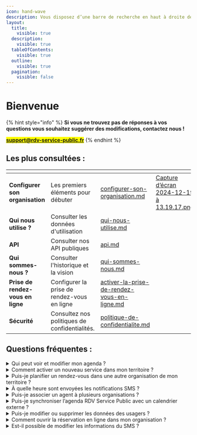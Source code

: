 ```yaml
---
icon: hand-wave
description: Vous disposez d’une barre de recherche en haut à droite de votre écran
layout:
  title:
    visible: true
  description:
    visible: true
  tableOfContents:
    visible: true
  outline:
    visible: true
  pagination:
    visible: false
---
```


# Bienvenue

{% hint style="info" %}
**Si vous ne trouvez pas de réponses à vos questions vous souhaitez suggérer des modifications, contactez nous !**&#x20;

<mark style="color:blue;">**support@rdv-service-public.fr**</mark>
{% endhint %}

## Les plus consultées :&#x20;

<table data-view="cards"><thead><tr><th></th><th></th><th data-hidden data-card-target data-type="content-ref"></th><th data-hidden data-card-cover data-type="files"></th></tr></thead><tbody><tr><td><strong>Configurer son organisation</strong></td><td>Les premiers éléments pour débuter</td><td><a href="demarrer-sur-rdv-service-public/configurer-son-organisation.md">configurer-son-organisation.md</a></td><td><a href=".gitbook/assets/Capture d’écran 2024-12-19 à 13.19.17.png">Capture d’écran 2024-12-19 à 13.19.17.png</a></td></tr><tr><td><strong>Qui nous utilise ?</strong> </td><td>Consulter les données d'utilisation</td><td><a href="a-propos/qui-nous-utilise.md">qui-nous-utilise.md</a></td><td></td></tr><tr><td><strong>API</strong></td><td>Consulter nos API publiques</td><td><a href="documentation-technique/api.md">api.md</a></td><td></td></tr><tr><td><strong>Qui sommes-nous ?</strong> </td><td>Consulter l'historique et la vision</td><td><a href="a-propos/qui-sommes-nous.md">qui-sommes-nous.md</a></td><td></td></tr><tr><td><strong>Prise de rendez-vous en ligne</strong></td><td>Configurer la prise de rendez-vous en ligne</td><td><a href="toutes-les-notions/activer-la-prise-de-rendez-vous-en-ligne.md">activer-la-prise-de-rendez-vous-en-ligne.md</a></td><td></td></tr><tr><td><strong>Sécurité</strong></td><td>Consultez nos politiques de confidentialités. </td><td><a href="confidentialite-et-securite/politique-de-confidentialite.md">politique-de-confidentialite.md</a></td><td></td></tr></tbody></table>

## Questions fréquentes :&#x20;

<details>

<summary>Qui peut voir et modifier mon agenda ?</summary>

Par défaut, les agents de votre service et de votre organisation peuvent consulter et planifier des rendez-vous dans votre agenda. De plus, les agents du service secrétariat de votre organisation ont un accès étendu : ils peuvent voir, modifier et planifier des rendez-vous dans votre agenda.

</details>

<details>

<summary>Comment activer un nouveau service dans mon territoire ?</summary>

Par défaut, lors de la création de votre compte, un seul service sera actif dans votre territoire. Vous pourrez activer d'autres services pour y associer des agents selon vos besoins.

Pour activer un nouveau service, rendez-vous dans le menu _**espace admin**_ accessible depuis le menu _**paramètres**_. Vous y trouverez un menu _**services**_ où vous pourrez activer des services à partir d'une liste préétablie.

**-> Sélectionnez le service que vous souhaitez activer sur votre territoire.**

</details>

<details>

<summary>Puis-je planifier un rendez-vous dans une autre organisation de mon territoire ?</summary>



Par défaut, un agent peut planifier des rendez-vous uniquement dans les plannings des agents de son service ou de son organisation. Pour planifier un rendez-vous dans une autre organisation, deux options sont possibles :

* **Utiliser la prescription interne** : Cette option permet, depuis le bouton _**trouver un rendez-vous**_, d'élargir sa recherche à l'ensemble des organisations de son territoire. Elle est disponible si les motifs sont configurés comme _**ouverts aux prescripteurs**_ dans la configuration des motifs. Cette configuration rendra visibles les disponibilités des agents d'autres organisations depuis le menu **trouver un rendez-vous** et le parcours _**élargir la recherche**_.
* **Être associé à plusieurs organisations :** Un agent peut être associé à plusieurs organisations. Il aura alors accès aux agendas des agents des organisations auxquelles il est associé. Pour rechercher des disponibilités dans une autre organisation, il devra changer d'organisation depuis le menu en haut à gauche.

</details>

<details>

<summary>À quelle heure sont envoyées les notifications SMS ?</summary>

Plusieurs actions déclenchent l'envoi de SMS :

* Une notification de **confirmation** est envoyée immédiatement après la création du rendez-vous.
* Une notification de **rappel** est envoyée à l'usager 48h avant le rendez-vous (hors jours fériés et dimanches).
* Une notification de **rendez-vous modifié** : l'usager reçoit immédiatement une notification en cas de modification du rendez-vous.
* Une notification de **rendez-vous annulé** : l'usager reçoit immédiatement une notification en cas d'annulation du rendez-vous. Si l'usager est à l'origine de l'annulation, il doit le faire au moins 4 heures avant l'heure prévue du rendez-vous.

</details>

<details>

<summary>Puis-je associer un agent à plusieurs organisations ?</summary>

Un agent peut être associé à plusieurs organisations. Cette association lui donnera accès aux agendas des agents rattachés à son service dans chacune de ces organisations. Seul un agent administrateur de territoire peut associer un agent à plusieurs organisations.

</details>

<details>

<summary>Puis-je synchroniser l’agenda RDV Service Public avec un calendrier externe ?</summary>

Vous disposez de deux moyens :

*   **Une synchronisation par notifications email** : Vous pouvez activer ou désactiver des notifications d'informations sur votre adresse email. Vous trouverez ces options dans mon espace "mon compte" :&#x20;

    **→ cliquez sur votre prénom et nom en haut à droite de votre écran**

    **→ cliquez sur "préférence de notifications"**&#x20;

    Dans cet email, vous trouverez les informations du rendez-vous à chaque planification, modification ou annulation. Vous trouverez également dans la notification email un fichier .ics. Ce fichier permettra d'importer le rendez-vous dans un calendrier externe comme un calendrier Outlook.&#x20;
*   **Une synchronisation par calendrier** : Le lien Webcal permet de connecter votre agenda RDV Service Public à un calendrier externe.Vous trouverez ces options dans mon espace "mon compte" :&#x20;

    **→ cliquez sur votre prénom et nom en haut à droite de votre écran**

    **→ cliquez sur "synchronisation calendrier"**&#x20;

    Toutefois, cette méthode dépend du fonctionnement des calendrier externes. Si vous synchronisez votre agenda RDV Service Public avec Google Agenda, la mise à jour peut prendre jusqu'à 12 heures. **Avec le calendrier Outlook, l'affichage de votre rendez-vous est généralement plus rapide et peut apparaître dans l'heure suivant la prise de rendez-vous.**&#x20;

</details>

<details>

<summary>Puis-je modifier ou supprimer les données des usagers ?</summary>

Vous pouvez supprimer ou modifier les données des usagers. Sur la fiche des usagers, des options Modifier et Supprimer sont prévues à cet effet. Si aucunes modifications n’est apportée et que l’usager n’a pris aucun RDV durant deux ans, alors ses données seront supprimées automatiquement.

</details>

<details>

<summary>Comment ouvrir la réservation en ligne dans mon organisation ?</summary>

Vous devez créer des motifs avec la configuration ouvert aux agents et aux usagers et les associer aux plages d’ouverture de vos agents. Ces deux conditions activent la prise de rendez-vous en ligne de votre organisation.

</details>

<details>

<summary>Est-il possible de modifier les informations du SMS ?</summary>

Il n’est pas possible de modifier le modèle SMS : le nombre de caractères pour les SMS est limité. Aussi certaines informations comme le nom du motif peut porter atteinte à l’usager. Nous avons donc fait le choix de limiter les informations.

</details>

